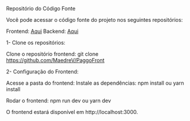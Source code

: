 Repositório do Código Fonte 

Você pode acessar o código fonte do projeto nos seguintes repositórios:

Frontend: [Aqui](https://github.com/MaedreV/PaggoFront)
Backend: [Aqui](https://github.com/MaedreV/PaggoBackend)

1- Clone os repositórios:

Clone o repositório frontend: git clone https://github.com/MaedreV/PaggoFront

2- Configuração do Frontend:

Acesse a pasta do frontend:
Instale as dependências: npm install ou yarn install

Rodar o frontend: npm run dev ou yarn dev

O frontend estará disponível em http://localhost:3000.


